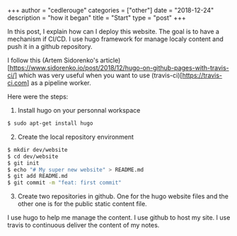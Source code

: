 +++
author = "cedlerouge"
categories = ["other"]
date = "2018-12-24"
description = "how it began"
title = "Start"
type = "post"
+++

In this post, I explain how can I deploy this website. The goal is to have a mechanism if CI/CD. 
I use hugo framework for manage localy content and push it in a github repository. 

I follow this (Artem Sidorenko's article)[https://www.sidorenko.io/post/2018/12/hugo-on-github-pages-with-travis-ci/] 
which was very useful when you want to use (travis-ci)[https://travis-ci.com] as a pipeline worker. 

Here were the steps: 
1. Install hugo on your personnal workspace
```bash
$ sudo apt-get install hugo 
```
2. Create the local repository environment
```bash
$ mkdir dev/website
$ cd dev/website
$ git init
$ echo "# My super new website" > README.md
$ git add README.md
$ git commit -m "feat: first commit"
```
3. Create two repositories in github. One for the hugo website files and the other one is for the public static content file. 

I use hugo to help me manage the content. 
I use github to host my site.
I use travis to continuous deliver the content of my notes.

